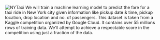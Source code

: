 ![NYTaxi](https://user-images.githubusercontent.com/33997173/142282535-a9869f5f-d8c3-4fef-ba99-bae535087ce5.jpg)
We will train a machine learning model to predict the fare for a taxi ride in New York city given information like pickup date & time, pickup location, drop location and no.
of passengers. This dataset is taken from a Kaggle competition organized by Google Cloud.
It contains over 55 millions rows of training data. We'll attempt to achieve a respectable score in the competition using just a fraction of the data.
